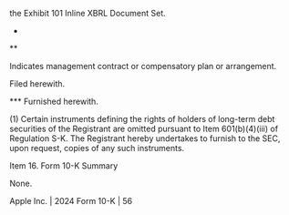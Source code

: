 the Exhibit 101 Inline XBRL Document Set.

*

**

Indicates management contract or compensatory plan or arrangement.

Filed herewith.

*** Furnished herewith.

(1) Certain instruments defining the rights of holders of long-term debt securities of the Registrant are omitted pursuant to Item
601(b)(4)(iii) of Regulation S-K. The Registrant hereby undertakes to furnish to the SEC, upon request, copies of any such
instruments.

Item 16.  Form 10-K Summary

None.

Apple Inc. | 2024 Form 10-K | 56